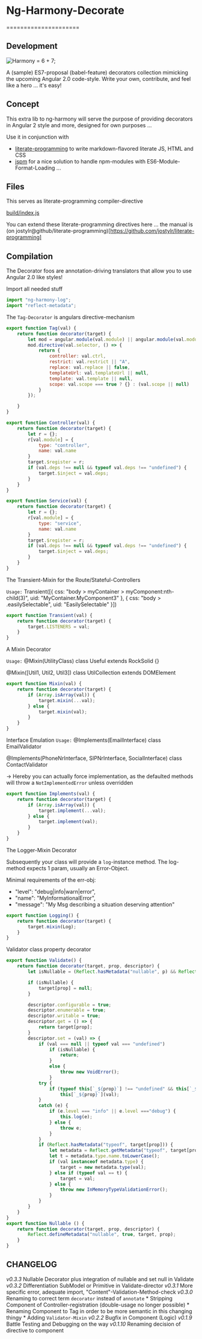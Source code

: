 
# Ng-Harmony-Decorate
=====================

## Development

![Harmony = 6 + 7;](logo.png "Harmony - Fire in my eyes")

A (sample) ES7-proposal (babel-feature) decorators collection mimicking the upcoming Angular 2.0 code-style.
Write your own, contribute, and feel like a hero ... it's easy!

## Concept

This extra lib to ng-harmony will serve the purpose of providing decorators in Angular 2 style and more, designed for own purposes ...

Use it in conjunction with

* [literate-programming](http://npmjs.org/packages/literate-programming "click for npm-package-homepage") to write markdown-flavored literate JS, HTML and CSS
* [jspm](https://www.npmjs.com/package/jspm "click for npm-package-homepage") for a nice solution to handle npm-modules with ES6-Module-Format-Loading ...

## Files

This serves as literate-programming compiler-directive

[build/index.js](#Compilation "save:")

You can extend these literate-programming directives here ... the manual is (on jostylr@github/literate-programming)[https://github.com/jostylr/literate-programming]

## Compilation

The Decorator foos are annotation-driving translators that allow you to use Angular 2.0 like styles!

Import all needed stuff

```javascript
import "ng-harmony-log";
import "reflect-metadata";
```

The `Tag-Decorator` is angulars directive-mechanism

```javascript
export function Tag(val) {
	return function decorator(target) {
		let mod = angular.module(val.module) || angular.module(val.module, []);
		mod.directive(val.selector, () => {
			return {
				controller: val.ctrl,
				restrict: val.restrict || "A",
				replace: val.replace || false,
				templateUrl: val.templateUrl || null,
				template: val.template || null,
				scope: val.scope === true ? {} : (val.scope || null)
			}
		});

	}
}

export function Controller(val) {
	return function decorator(target) {
		let r = {};
		r[val.module] = {
			type: "controller",
			name: val.name
		}
		target.$register = r;
		if (val.deps !== null && typeof val.deps !== "undefined") {
			target.$inject = val.deps;
		}
	}
}

export function Service(val) {
	return function decorator(target) {
		let r = {};
		r[val.module] = {
			type: "service",
			name: val.name
		}
		target.$register = r;
		if (val.deps !== null && typeof val.deps !== "undefined") {
			target.$inject = val.deps;
		}
	}
}
```

The Transient-Mixin for the Route/Stateful-Controllers

`Usage:`
Transient([{
	css: "body > myContainer > myComponent:nth-child(3)",
	uid: "MyContainer.MyComponent3"
}, {
	css: "body > .easilySelectable",
	uid: "EasilySelectable"
}])

```javascript
export function Transient(val) {
	return function decorator(target) {
		target.LISTENERS = val;
	}
}
```

A Mixin Decorator

`Usage:`
@Mixin(UtilityClass)
class Useful extends RockSolid {}

@Mixin([Util1, Util2, Util3])
class UtilCollection extends DOMElement

```javascript
export function Mixin(val) {
	return function decorator(target) {
		if (Array.isArray(val)) {
			target.mixin(...val);
		} else {
			target.mixin(val);
		}
	}
}
```
Interface Emulation
`Usage:`
@Implements(EmailInterface)
class EmailValidator

@Implements(PhoneNrInterface, SIPNrInterface, SocialInterface)
class ContactValidator

-> Hereby you can actually force implementation, as the defaulted methods will
throw a `NotImplementedError` unless overridden

```javascript
export function Implements(val) {
	return function decorator(target) {
		if (Array.isArray(val)) {
			target.implement(...val);
		} else {
			target.implement(val);
		}
	}
}
```

The Logger-Mixin Decorator

Subsequently your class will provide a `log`-instance method.
The log-method expects 1 param, usually an Error-Object.

Minimal requirements of the err-obj:

* "level": "debug|info|warn|error",
* "name": "MyInformationalError",
* "message": "My Msg describing a situation deserving attention"

```javascript
export function Logging() {
	return function decorator(target) {
		target.mixin(Log);
	}
}
```

Validator class property decorator

```javascript
export function Validate() {
	return function decorator(target, prop, descriptor) {
		let isNullable = (Reflect.hasMetadata("nullable", p) && Reflect.getMetadata("nullable", p));

		if (isNullable) {
			target[prop] = null;
		}

		descriptor.configurable = true;
		descriptor.enumerable = true;
		descriptor.writable = true;
		descriptor.get = () => {
			return target[prop];
		}
		descriptor.set = (val) => {
			if (val === null || typeof val === "undefined")
				if (isNullable) {
					return;
				}
				else {
					throw new VoidError();
				}
			try {
				if (typeof this[`_${prop}`] !== "undefined" && this[`_${prop}`] !== null)
					this[`_${prop}`](val);
			}
			catch (e) {
				if (e.level === "info" || e.level ==="debug") {
					this.log(e);
				} else {
					throw e;
				}
			}
			if (Reflect.hasMetadata("typeof", target[prop])) {
				let metadata = Reflect.getMetadata("typeof", target[prop]);
				let t = metadata.type.name.toLowerCase();
				if (val instanceof metadata.type) {
					target = new metadata.type(val);
				} else if (typeof val == t) {
					target = val;
				} else {
					throw new InMemoryTypeValidationError();
				}
			}
		}
	}
}
export function Nullable () {
	return function decorator(target, prop, descriptor) {
		Reflect.defineMetadata("nullable", true, target, prop);
	}
}
```

## CHANGELOG
*v0.3.3* Nullable Decorator plus integration of nullable and set null in Validate
*v0.3.2* Differentiation SubModel or Primitive in Validate-director
*v0.3.1* More specific error, adequate import, "Content"-Validation-Method-check
*v0.3.0* Renaming to correct term `decorator` instead of `annotate`
    * Stripping Component of Controller-registration (double-usage no longer possible)
    * Renaming Component to Tag in order to be more semantic in this changing thingy
    * Adding `Validator-Mixin`
*v0.2.2* Bugfix in Component (Logic)
*v0.1.9* Battle Testing and Debugging on the way
*v0.1.10* Renaming decision of directive to component
